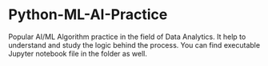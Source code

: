 # Python-ML-AI-Practice
Popular AI/ML Algorithm practice in the field of Data Analytics. It help to understand and study the logic behind the process.
You can find executable Jupyter notebook file in the folder as well.
